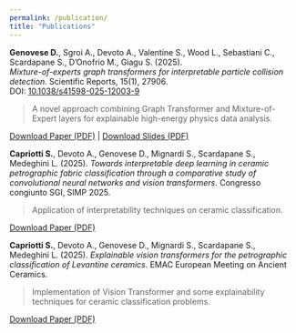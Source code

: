 ```yaml
---
permalink: /publication/
title: "Publications"
---
```


**Genovese D.**, Sgroi A., Devoto A., Valentine S., Wood L., Sebastiani C., Scardapane S., D’Onofrio M., Giagu S. (2025).  
*Mixture-of-experts graph transformers for interpretable particle collision detection.* Scientific Reports, 15(1), 27906.  
DOI: [10.1038/s41598-025-12003-9](https://doi.org/10.1038/s41598-025-12003-9)

> A novel approach combining Graph Transformer and Mixture-of-Expert layers for explainable high-energy physics data analysis.

[Download Paper (PDF)](https://doi.org/10.1038/s41598-025-12003-9) | [Download Slides (PDF)](https://agenda.infn.it/event/43565/contributions/259958/attachments/137079/205889/Mixture_of_Expert_EuCAIF.pdf)


**Capriotti S.**, Devoto A., Genovese D., Mignardi S., Scardapane S., Medeghini L. (2025).
*Towards interpretable deep learning in ceramic petrographic fabric classification through a comparative study of convolutional neural networks and vision transformers*. Congresso congiunto SGI, SIMP 2025. 

> Application of interpretability techniques on ceramic classification.

[Download Paper (PDF)](https://iris.uniroma1.it/handle/11573/1746903) 

**Capriotti S.**, Devoto A., Genovese D., Mignardi S., Scardapane S., Medeghini L. (2025).
*Explainable vision transformers for the petrographic classification of Levantine ceramics*. EMAC European Meeting on Ancient Ceramics. 

> Implementation of Vision Transformer and some explainability techniques for ceramic classification problems.

[Download Paper (PDF)](https://iris.uniroma1.it/handle/11573/1746900) 
